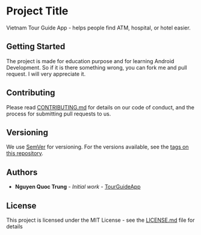 # Project Title

Vietnam Tour Guide App - helps people find ATM, hospital, or hotel easier.

## Getting Started

The project is made for education purpose and for learning Android Development. So if it is there something wrong, you can fork me and pull request. I will very appreciate it.

## Contributing

Please read [CONTRIBUTING.md](https://gist.github.com/PurpleBooth/b24679402957c63ec426) for details on our code of conduct, and the process for submitting pull requests to us.

## Versioning

We use [SemVer](http://semver.org/) for versioning. For the versions available, see the [tags on this repository](https://github.com/your/project/tags).

## Authors

* **Nguyen Quoc Trung** - *Initial work* - [TourGuideApp](https://github.com/trungnguyen22/PRM391x_TourGuide_trungnqFX0077)

## License

This project is licensed under the MIT License - see the [LICENSE.md](LICENSE.md) file for details

